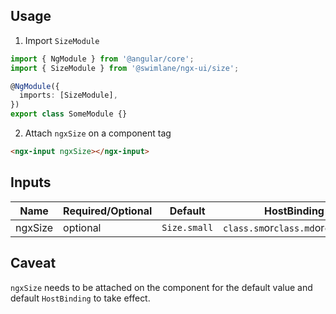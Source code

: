 ## Usage

1. Import `SizeModule`

```ts
import { NgModule } from '@angular/core';
import { SizeModule } from '@swimlane/ngx-ui/size';

@NgModule({
  imports: [SizeModule],
})
export class SomeModule {}
```

2. Attach `ngxSize` on a component tag

```html
<ngx-input ngxSize></ngx-input>
```

## Inputs

| Name    | Required/Optional | Default      | HostBinding                        | Description |
| ------- | ----------------- | ------------ | ---------------------------------- | ----------- |
| ngxSize | optional          | `Size.small` | `class.sm`or`class.md`or`class.lg` | -           |

## Caveat

`ngxSize` needs to be attached on the component for the default value and default `HostBinding` to take effect.
